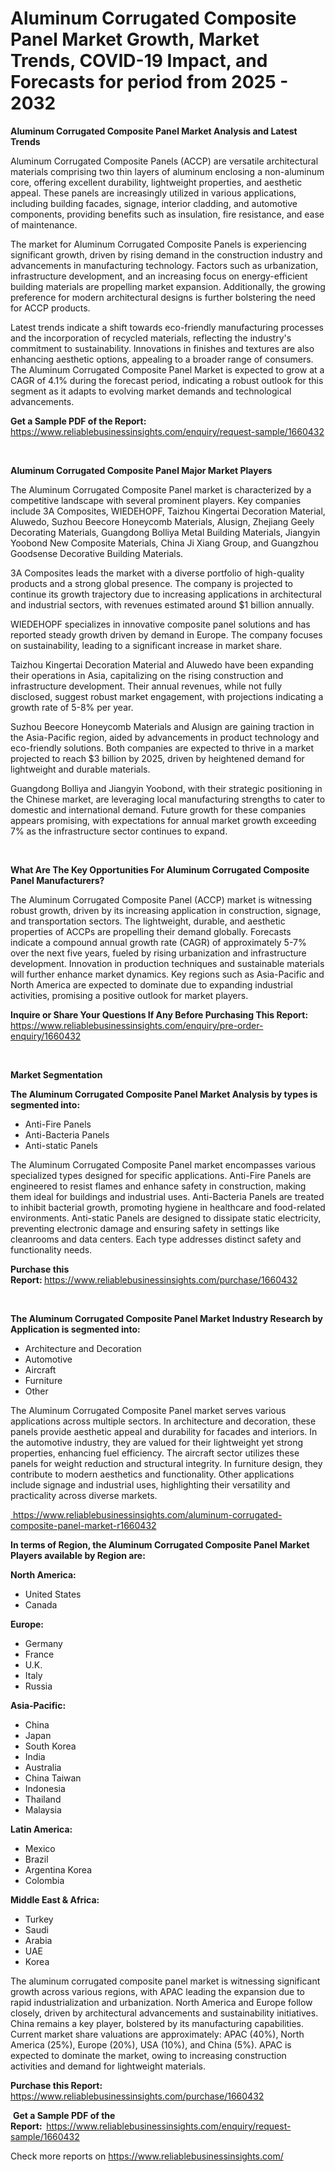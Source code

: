 <p><h1>Aluminum Corrugated Composite Panel Market Growth, Market Trends, COVID-19 Impact, and Forecasts for period from 2025 - 2032</h1></p><p><strong>Aluminum Corrugated Composite Panel Market Analysis and Latest Trends</strong></p>
<p><p>Aluminum Corrugated Composite Panels (ACCP) are versatile architectural materials comprising two thin layers of aluminum enclosing a non-aluminum core, offering excellent durability, lightweight properties, and aesthetic appeal. These panels are increasingly utilized in various applications, including building facades, signage, interior cladding, and automotive components, providing benefits such as insulation, fire resistance, and ease of maintenance.</p><p>The market for Aluminum Corrugated Composite Panels is experiencing significant growth, driven by rising demand in the construction industry and advancements in manufacturing technology. Factors such as urbanization, infrastructure development, and an increasing focus on energy-efficient building materials are propelling market expansion. Additionally, the growing preference for modern architectural designs is further bolstering the need for ACCP products.</p><p>Latest trends indicate a shift towards eco-friendly manufacturing processes and the incorporation of recycled materials, reflecting the industry's commitment to sustainability. Innovations in finishes and textures are also enhancing aesthetic options, appealing to a broader range of consumers. The Aluminum Corrugated Composite Panel Market is expected to grow at a CAGR of 4.1% during the forecast period, indicating a robust outlook for this segment as it adapts to evolving market demands and technological advancements.</p></p>
<p><strong>Get a Sample PDF of the Report:&nbsp;</strong> <a href="https://www.reliablebusinessinsights.com/enquiry/request-sample/1660432?utm_campaign=2197&utm_medium=2&utm_source=Github&utm_content=ia&utm_term=30012025&utm_id=aluminum-corrugated-composite-panel">https://www.reliablebusinessinsights.com/enquiry/request-sample/1660432</a></p>
<p>&nbsp;</p>
<p><strong>Aluminum Corrugated Composite Panel Major Market Players</strong></p>
<p><p>The Aluminum Corrugated Composite Panel market is characterized by a competitive landscape with several prominent players. Key companies include 3A Composites, WIEDEHOPF, Taizhou Kingertai Decoration Material, Aluwedo, Suzhou Beecore Honeycomb Materials, Alusign, Zhejiang Geely Decorating Materials, Guangdong Bolliya Metal Building Materials, Jiangyin Yoobond New Composite Materials, China Ji Xiang Group, and Guangzhou Goodsense Decorative Building Materials.</p><p>3A Composites leads the market with a diverse portfolio of high-quality products and a strong global presence. The company is projected to continue its growth trajectory due to increasing applications in architectural and industrial sectors, with revenues estimated around $1 billion annually.</p><p>WIEDEHOPF specializes in innovative composite panel solutions and has reported steady growth driven by demand in Europe. The company focuses on sustainability, leading to a significant increase in market share.</p><p>Taizhou Kingertai Decoration Material and Aluwedo have been expanding their operations in Asia, capitalizing on the rising construction and infrastructure development. Their annual revenues, while not fully disclosed, suggest robust market engagement, with projections indicating a growth rate of 5-8% per year.</p><p>Suzhou Beecore Honeycomb Materials and Alusign are gaining traction in the Asia-Pacific region, aided by advancements in product technology and eco-friendly solutions. Both companies are expected to thrive in a market projected to reach $3 billion by 2025, driven by heightened demand for lightweight and durable materials.</p><p>Guangdong Bolliya and Jiangyin Yoobond, with their strategic positioning in the Chinese market, are leveraging local manufacturing strengths to cater to domestic and international demand. Future growth for these companies appears promising, with expectations for annual market growth exceeding 7% as the infrastructure sector continues to expand.</p></p>
<p>&nbsp;</p>
<p><strong>What Are The Key Opportunities For Aluminum Corrugated Composite Panel Manufacturers?</strong></p>
<p><p>The Aluminum Corrugated Composite Panel (ACCP) market is witnessing robust growth, driven by its increasing application in construction, signage, and transportation sectors. The lightweight, durable, and aesthetic properties of ACCPs are propelling their demand globally. Forecasts indicate a compound annual growth rate (CAGR) of approximately 5-7% over the next five years, fueled by rising urbanization and infrastructure development. Innovation in production techniques and sustainable materials will further enhance market dynamics. Key regions such as Asia-Pacific and North America are expected to dominate due to expanding industrial activities, promising a positive outlook for market players.</p></p>
<p><strong>Inquire or Share Your Questions If Any Before Purchasing This Report:</strong> <a href="https://www.reliablebusinessinsights.com/enquiry/pre-order-enquiry/1660432?utm_campaign=2197&utm_medium=2&utm_source=Github&utm_content=ia&utm_term=30012025&utm_id=aluminum-corrugated-composite-panel">https://www.reliablebusinessinsights.com/enquiry/pre-order-enquiry/1660432</a></p>
<p>&nbsp;</p>
<p><strong>Market Segmentation</strong></p>
<p><strong>The Aluminum Corrugated Composite Panel Market Analysis by types is segmented into:</strong></p>
<p><ul><li>Anti-Fire Panels</li><li>Anti-Bacteria Panels</li><li>Anti-static Panels</li></ul></p>
<p><p>The Aluminum Corrugated Composite Panel market encompasses various specialized types designed for specific applications. Anti-Fire Panels are engineered to resist flames and enhance safety in construction, making them ideal for buildings and industrial uses. Anti-Bacteria Panels are treated to inhibit bacterial growth, promoting hygiene in healthcare and food-related environments. Anti-static Panels are designed to dissipate static electricity, preventing electronic damage and ensuring safety in settings like cleanrooms and data centers. Each type addresses distinct safety and functionality needs.</p></p>
<p><strong>Purchase this Report:&nbsp;</strong><a href="https://www.reliablebusinessinsights.com/purchase/1660432?utm_campaign=2197&utm_medium=2&utm_source=Github&utm_content=ia&utm_term=30012025&utm_id=aluminum-corrugated-composite-panel">https://www.reliablebusinessinsights.com/purchase/1660432</a></p>
<p>&nbsp;</p>
<p><strong>The Aluminum Corrugated Composite Panel Market Industry Research by Application is segmented into:</strong></p>
<p><ul><li>Architecture and Decoration</li><li>Automotive</li><li>Aircraft</li><li>Furniture</li><li>Other</li></ul></p>
<p><p>The Aluminum Corrugated Composite Panel market serves various applications across multiple sectors. In architecture and decoration, these panels provide aesthetic appeal and durability for facades and interiors. In the automotive industry, they are valued for their lightweight yet strong properties, enhancing fuel efficiency. The aircraft sector utilizes these panels for weight reduction and structural integrity. In furniture design, they contribute to modern aesthetics and functionality. Other applications include signage and industrial uses, highlighting their versatility and practicality across diverse markets.</p></p>
<p><a href="https://www.reliablebusinessinsights.com/aluminum-corrugated-composite-panel-market-r1660432?utm_campaign=2197&utm_medium=2&utm_source=Github&utm_content=ia&utm_term=30012025&utm_id=aluminum-corrugated-composite-panel">&nbsp;https://www.reliablebusinessinsights.com/aluminum-corrugated-composite-panel-market-r1660432</a></p>
<p><strong>In terms of Region, the Aluminum Corrugated Composite Panel Market Players available by Region are:</strong></p>
<p>
    <p> <strong> North America: </strong>
        <ul>
            <li>United States</li>
            <li>Canada</li>
        </ul>
        </p> 
    <p> <strong> Europe: </strong>
        <ul>
            <li>Germany</li>
            <li>France</li>
            <li>U.K.</li>
            <li>Italy</li>
            <li>Russia</li>
        </ul>
        </p> 
    <p> <strong> Asia-Pacific: </strong>
        <ul>
            <li>China</li>
            <li>Japan</li>
            <li>South Korea</li>
            <li>India</li>
            <li>Australia</li>
            <li>China Taiwan</li>
            <li>Indonesia</li>
            <li>Thailand</li>
            <li>Malaysia</li>
        </ul>
        </p> 
    <p> <strong> Latin America: </strong>
        <ul>
            <li>Mexico</li>
            <li>Brazil</li>
            <li>Argentina Korea</li>
            <li>Colombia</li>
        </ul>
        </p> 
    <p> <strong> Middle East & Africa: </strong>
        <ul>
            <li>Turkey</li>
            <li>Saudi</li>
            <li>Arabia</li>
            <li>UAE</li>
            <li>Korea</li>
        </ul>
    </p>
    </p>
<p><p>The aluminum corrugated composite panel market is witnessing significant growth across various regions, with APAC leading the expansion due to rapid industrialization and urbanization. North America and Europe follow closely, driven by architectural advancements and sustainability initiatives. China remains a key player, bolstered by its manufacturing capabilities. Current market share valuations are approximately: APAC (40%), North America (25%), Europe (20%), USA (10%), and China (5%). APAC is expected to dominate the market, owing to increasing construction activities and demand for lightweight materials.</p></p>
<p><strong>Purchase this Report: </strong><a href="https://www.reliablebusinessinsights.com/purchase/1660432?utm_campaign=2197&utm_medium=2&utm_source=Github&utm_content=ia&utm_term=30012025&utm_id=aluminum-corrugated-composite-panel">https://www.reliablebusinessinsights.com/purchase/1660432</a></p>
<p>&nbsp;<strong>Get a Sample PDF of the Report:&nbsp;&nbsp;</strong><a href="https://www.reliablebusinessinsights.com/enquiry/request-sample/1660432?utm_campaign=2197&utm_medium=2&utm_source=Github&utm_content=ia&utm_term=30012025&utm_id=aluminum-corrugated-composite-panel">https://www.reliablebusinessinsights.com/enquiry/request-sample/1660432</a></p>
<p><strong></strong></p>
<p>Check more reports on <a href="https://www.reliablebusinessinsights.com/?utm_campaign=2197&utm_medium=2&utm_source=Github&utm_content=ia&utm_term=30012025&utm_id=aluminum-corrugated-composite-panel">https://www.reliablebusinessinsights.com/</a></p>